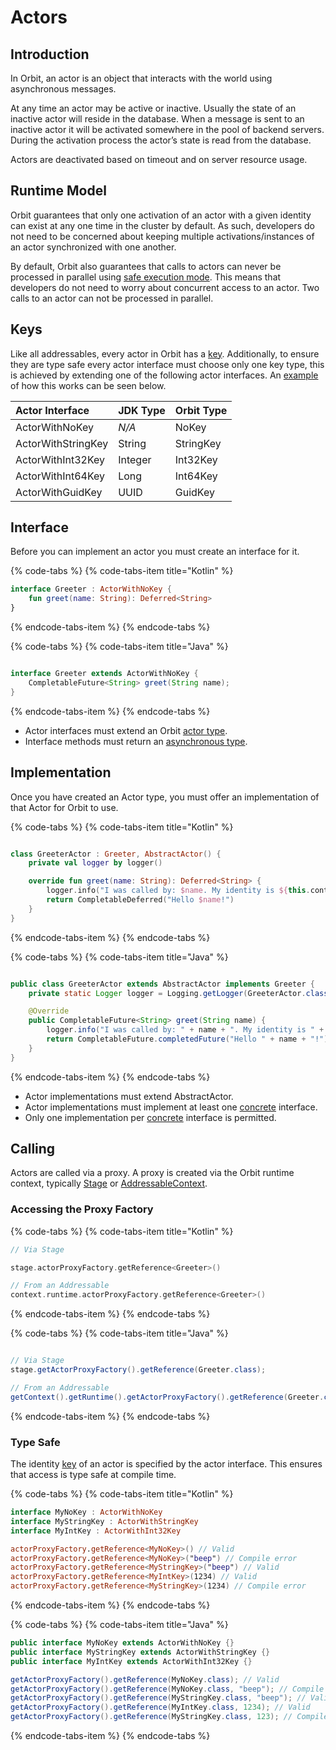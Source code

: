 # Actors

## Introduction

In Orbit, an actor is an object that interacts with the world using asynchronous messages.

At any time an actor may be active or inactive. Usually the state of an inactive actor will reside in the database. When a message is sent to an inactive actor it will be activated somewhere in the pool of backend servers. During the activation process the actor’s state is read from the database.

Actors are deactivated based on timeout and on server resource usage.

## Runtime Model

Orbit guarantees that only one activation of an actor with a given identity can exist at any one time in the cluster by default. As such, developers do not need to be concerned about keeping multiple activations/instances of an actor synchronized with one another.

By default, Orbit also guarantees that calls to actors can never be processed in parallel using [safe execution mode](addressables.md#safe-execution-mode). This means that developers do not need to worry about concurrent access to an actor. Two calls to an actor can not be processed in parallel. 

## Keys

Like all addressables, every actor in Orbit has a [key](addressables.md#keys). Additionally, to ensure they are type safe every actor interface must choose only one key type, this is achieved by extending one of the following actor interfaces. An [example](actors.md#type-safe) of how this works can be seen below.

| Actor Interface | JDK Type | Orbit Type |
| :--- | :--- | :--- |
| ActorWithNoKey | _N/A_ | NoKey |
| ActorWithStringKey | String | StringKey |
| ActorWithInt32Key | Integer | Int32Key |
| ActorWithInt64Key | Long | Int64Key |
| ActorWithGuidKey | UUID | GuidKey |

## Interface

Before you can implement an actor you must create an interface for it.

{% code-tabs %}
{% code-tabs-item title="Kotlin" %}
```kotlin
interface Greeter : ActorWithNoKey {
    fun greet(name: String): Deferred<String>
}
```
{% endcode-tabs-item %}
{% endcode-tabs %}

{% code-tabs %}
{% code-tabs-item title="Java" %}
```java
interface Greeter extends ActorWithNoKey {
    CompletableFuture<String> greet(String name);
}
```
{% endcode-tabs-item %}
{% endcode-tabs %}

* Actor interfaces must extend an Orbit [actor type](actors.md#keys).
* Interface methods must return an [asynchronous type](addressables.md#asynchronous-return-types).

## Implementation

Once you have created an Actor type, you must offer an implementation of that Actor for Orbit to use.

{% code-tabs %}
{% code-tabs-item title="Kotlin" %}
```kotlin
class GreeterActor : Greeter, AbstractActor() {
    private val logger by logger()

    override fun greet(name: String): Deferred<String> {
        logger.info("I was called by: $name. My identity is ${this.context.reference}")
        return CompletableDeferred("Hello $name!")
    }
}
```
{% endcode-tabs-item %}
{% endcode-tabs %}

{% code-tabs %}
{% code-tabs-item title="Java" %}
```java
public class GreeterActor extends AbstractActor implements Greeter {
    private static Logger logger = Logging.getLogger(GreeterActor.class);

    @Override
    public CompletableFuture<String> greet(String name) {
        logger.info("I was called by: " + name + ". My identity is " + getContext().getReference());
        return CompletableFuture.completedFuture("Hello " + name + "!");
    }
}
```
{% endcode-tabs-item %}
{% endcode-tabs %}

* Actor implementations must extend AbstractActor.
* Actor implementations must implement at least one [concrete](addressables.md#concrete-implementation) interface.
* Only one implementation per [concrete](addressables.md#concrete-implementation) interface is permitted.

## Calling

Actors are called via a proxy. A proxy is created via the Orbit runtime context, typically [Stage](stage.md) or [AddressableContext](addressables.md#context).

### Accessing the Proxy Factory

{% code-tabs %}
{% code-tabs-item title="Kotlin" %}
```kotlin
// Via Stage
stage.actorProxyFactory.getReference<Greeter>()

// From an Addressable
context.runtime.actorProxyFactory.getReference<Greeter>()
```
{% endcode-tabs-item %}
{% endcode-tabs %}

{% code-tabs %}
{% code-tabs-item title="Java" %}
```java
// Via Stage
stage.getActorProxyFactory().getReference(Greeter.class);

// From an Addressable
getContext().getRuntime().getActorProxyFactory().getReference(Greeter.class);
```
{% endcode-tabs-item %}
{% endcode-tabs %}

### Type Safe

The identity [key](actors.md#keys) of an actor is specified by the actor interface. This ensures that access is type safe at compile time.

{% code-tabs %}
{% code-tabs-item title="Kotlin" %}
```kotlin
interface MyNoKey : ActorWithNoKey
interface MyStringKey : ActorWithStringKey
interface MyIntKey : ActorWithInt32Key

actorProxyFactory.getReference<MyNoKey>() // Valid
actorProxyFactory.getReference<MyNoKey>("beep") // Compile error
actorProxyFactory.getReference<MyStringKey>("beep") // Valid
actorProxyFactory.getReference<MyIntKey>(1234) // Valid
actorProxyFactory.getReference<MyStringKey>(1234) // Compile error
```
{% endcode-tabs-item %}
{% endcode-tabs %}

{% code-tabs %}
{% code-tabs-item title="Java" %}
```java
public interface MyNoKey extends ActorWithNoKey {}
public interface MyStringKey extends ActorWithStringKey {}
public interface MyIntKey extends ActorWithInt32Key {}

getActorProxyFactory().getReference(MyNoKey.class); // Valid
getActorProxyFactory().getReference(MyNoKey.class, "beep"); // Compile error
getActorProxyFactory().getReference(MyStringKey.class, "beep"); // Valid
getActorProxyFactory().getReference(MyIntKey.class, 1234); // Valid
getActorProxyFactory().getReference(MyStringKey.class, 123); // Compile error
```
{% endcode-tabs-item %}
{% endcode-tabs %}


